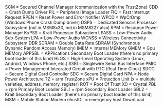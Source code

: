 SCM = Secured Channel Manager (communication with the TrustZone)
CDD = Crash Dump Driver
PIL = Peripheral Image Loader 
FIQ = Fast Interrupt Request
RPEN = Reset Power and Error Notifier
WPCD = WpCrDmp (Windows Phone Crash Dump driver)
DSPS = Dedicated Sensors Processor Subsystem (not in MSM8x30, not in MSM8227 also)
RPM = Resource Power Manager
KxPSS = Krait Processor Subsystem
LPASS = Low-Power Audio Sub-System
LPA = Low-Power Audio
WCNSS = Wireless Connectivity Subsystem
DDR SDRAM = Double Data Rate SDRAM (Synchronous Dynamic Random Access Memory)
IMEM = Internal MEMory
GMEM = Gpu MEMory
APPSBL = APPlications Secondary Boot Loader (there's no primary boot loader of this kind)
HLOS = High-Level Operating System (Linux, Android, Windows Phone, etc.)
SSBI = Singlewire Serial Bus Interface
PMIC = Power Management Integrated Circuit with RTC (Real Time Clock)
SDCC = Secure Digital Card Controller
SDC = Secure Digital Card
NPA = Node Power Architecture
TZ = arm TrustZone
xPU = Protection Unit (x = multiple varieties; address, memory, register)
ROT = Root Of Trust
XO = Crystal
PBL = rpm Primary Boot Loader
SBL1 = rpm Secondary Boot Loader
SBL2 = Krait Secondary Boot Loader (there's no primary boot loader of this kind)
MSM = Mobile Station Modem
ehostDL = emergency host DownLoad
